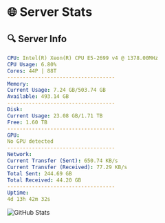 # 🌐 Server Stats
## 🔍 Server Info
```yaml
CPU: Intel(R) Xeon(R) CPU E5-2699 v4 @ 1378.00MHz
CPU Usage: 6.80%
Cores: 44P | 88T
-----------------------------------
Memory:
Current Usage: 7.24 GB/503.74 GB
Available: 493.14 GB
-----------------------------------
Disk:
Current Usage: 23.08 GB/1.71 TB
Free: 1.60 TB
-----------------------------------
GPU:
No GPU detected
-----------------------------------
Network:
Current Transfer (Sent): 650.74 KB/s
Current Transfer (Received): 77.29 KB/s
Total Sent: 244.69 GB
Total Received: 44.20 GB
-----------------------------------
Uptime:
4d 13h 42m 32s
```
![GitHub Stats](https://img.shields.io/badge/Updated-2025-04-24_06:51:20-blue)